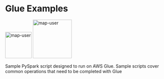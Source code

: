 # Glue Examples

<img width="85" alt="map-user" src="https://img.shields.io/badge/views-1825-green"> <img width="125" alt="map-user" src="https://img.shields.io/badge/unique visits-397-green">

Sample PySpark script designed to run on AWS Glue. Sample scripts cover common operations that need to be completed with Glue
